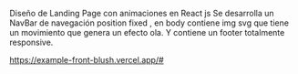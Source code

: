 Diseño de Landing Page con animaciones en React js
Se desarrolla un NavBar de navegación position fixed ,
en body contiene img svg que tiene un movimiento que genera un efecto ola.
Y contiene un footer totalmente responsive. 


https://example-front-blush.vercel.app/#
